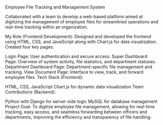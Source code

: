 Employee File Tracking and Management System

Collaborated with a team to develop a web-based platform aimed at digitizing the management of employee files for streamlined operations and real-time tracking within an organization.

My Role (Frontend Development):
Designed and developed the frontend using HTML, CSS, and JavaScript along with Chart.js for data visualization. Created four key pages:

Login Page: User authentication and secure access.
Super Dashboard Page: Overview of system activity, file statistics, and department statuses.
Department Dashboard Page: Department-specific file management and tracking.
View Document Page: Interface to view, track, and forward employee files.
Tech Stack (Frontend):

HTML, CSS, JavaScript
Chart.js for dynamic data visualization
Team Contributions (Backend):

Python with Django for server-side logic
MySQL for database management
Project Goal:
To digitize employee file management, allowing for real-time tracking, easy access, and seamless forwarding between officers and departments, improving the efficiency and transparency of file handling.
